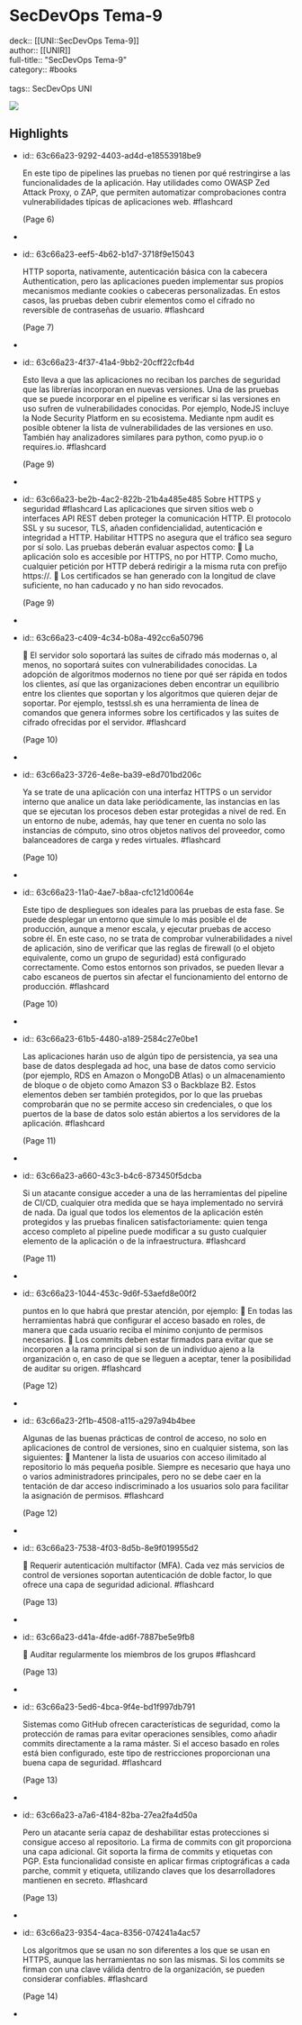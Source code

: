 # SecDevOps Tema-9

deck:: [[UNI::SecDevOps Tema-9]]\
author:: [[UNIR]]\
full-title:: "SecDevOps Tema-9"\
category:: #books\
\
tags:: SecDevOps UNI  

![](https://readwise-assets.s3.amazonaws.com/media/uploaded_book_covers/profile_22942/b3141a2c-9a25-468c-b8b7-792f14c1e626.jpg)
## Highlights
- id:: 63c66a23-9292-4403-ad4d-e18553918be9
  
  En este tipo de pipelines las pruebas no tienen por qué restringirse a las funcionalidades de la aplicación. Hay utilidades como OWASP Zed Attack Proxy, o ZAP, que permiten automatizar comprobaciones contra vulnerabilidades típicas de aplicaciones web. #flashcard 
  
  
     (Page 6)
-
- id:: 63c66a23-eef5-4b62-b1d7-3718f9e15043
  
  HTTP soporta, nativamente, autenticación básica con la cabecera Authentication, pero las aplicaciones pueden implementar sus propios mecanismos mediante cookies o cabeceras personalizadas. En estos casos, las pruebas deben cubrir elementos como el cifrado no reversible de contraseñas de usuario. #flashcard 
  
  
     (Page 7)
-
- id:: 63c66a23-4f37-41a4-9bb2-20cff22cfb4d
  
  Esto lleva a que las aplicaciones no reciban los parches de seguridad que las librerías incorporan en nuevas versiones. Una de las pruebas que se puede incorporar en el pipeline es verificar si las versiones en uso sufren de vulnerabilidades conocidas. Por ejemplo, NodeJS incluye la Node Security Platform en su ecosistema. Mediante npm audit es posible obtener la lista de vulnerabilidades de las versiones en uso. También hay analizadores similares para python, como pyup.io o requires.io. #flashcard 
  
  
     (Page 9)
-
- id:: 63c66a23-be2b-4ac2-822b-21b4a485e485
   Sobre HTTPS y seguridad #flashcard 
    Las aplicaciones que sirven sitios web o interfaces API REST deben proteger la comunicación HTTP. El protocolo SSL y su sucesor, TLS, añaden confidencialidad, autenticación e integridad a HTTP. Habilitar HTTPS no asegura que el tráfico sea seguro por sí solo. Las pruebas deberán evaluar aspectos como:  La aplicación solo es accesible por HTTPS, no por HTTP. Como mucho, cualquier petición por HTTP deberá redirigir a la misma ruta con prefijo https://.  Los certificados se han generado con la longitud de clave suficiente, no han caducado y no han sido revocados.
  
     (Page 9)
-
- id:: 63c66a23-c409-4c34-b08a-492cc6a50796
  
   El servidor solo soportará las suites de cifrado más modernas o, al menos, no soportará suites con vulnerabilidades conocidas. La adopción de algoritmos modernos no tiene por qué ser rápida en todos los clientes, así que las organizaciones deben encontrar un equilibrio entre los clientes que soportan y los algoritmos que quieren dejar de soportar. Por ejemplo, testssl.sh es una herramienta de línea de comandos que genera informes sobre los certificados y las suites de cifrado ofrecidas por el servidor. #flashcard 
  
  
     (Page 10)
-
- id:: 63c66a23-3726-4e8e-ba39-e8d701bd206c
  
  Ya se trate de una aplicación con una interfaz HTTPS o un servidor interno que analice un data lake periódicamente, las instancias en las que se ejecutan los procesos deben estar protegidas a nivel de red. En un entorno de nube, además, hay que tener en cuenta no solo las instancias de cómputo, sino otros objetos nativos del proveedor, como balanceadores de carga y redes virtuales. #flashcard 
  
  
     (Page 10)
-
- id:: 63c66a23-11a0-4ae7-b8aa-cfc121d0064e
  
  Este tipo de despliegues son ideales para las pruebas de esta fase. Se puede desplegar un entorno que simule lo más posible el de producción, aunque a menor escala, y ejecutar pruebas de acceso sobre él. En este caso, no se trata de comprobar vulnerabilidades a nivel de aplicación, sino de verificar que las reglas de firewall (o el objeto equivalente, como un grupo de seguridad) está configurado correctamente. Como estos entornos son privados, se pueden llevar a cabo escaneos de puertos sin afectar el funcionamiento del entorno de producción. #flashcard 
  
  
     (Page 10)
-
- id:: 63c66a23-61b5-4480-a189-2584c27e0be1
  
  Las aplicaciones harán uso de algún tipo de persistencia, ya sea una base de datos desplegada ad hoc, una base de datos como servicio (por ejemplo, RDS en Amazon o MongoDB Atlas) o un almacenamiento de bloque o de objeto como Amazon S3 o Backblaze B2. Estos elementos deben ser también protegidos, por lo que las pruebas comprobarán que no se permite acceso sin credenciales, o que los puertos de la base de datos solo están abiertos a los servidores de la aplicación. #flashcard 
  
  
     (Page 11)
-
- id:: 63c66a23-a660-43c3-b4c6-873450f5dcba
  
  Si un atacante consigue acceder a una de las herramientas del pipeline de CI/CD, cualquier otra medida que se haya implementado no servirá de nada. Da igual que todos los elementos de la aplicación estén protegidos y las pruebas finalicen satisfactoriamente: quien tenga acceso completo al pipeline puede modificar a su gusto cualquier elemento de la aplicación o de la infraestructura. #flashcard 
  
  
     (Page 11)
-
- id:: 63c66a23-1044-453c-9d6f-53aefd8e00f2
  
  puntos en lo que habrá que prestar atención, por ejemplo:  En todas las herramientas habrá que configurar el acceso basado en roles, de manera que cada usuario reciba el mínimo conjunto de permisos necesarios.  Los commits deben estar firmados para evitar que se incorporen a la rama principal si son de un individuo ajeno a la organización o, en caso de que se lleguen a aceptar, tener la posibilidad de auditar su origen. #flashcard 
  
  
     (Page 12)
-
- id:: 63c66a23-2f1b-4508-a115-a297a94b4bee
  
  Algunas de las buenas prácticas de control de acceso, no solo en aplicaciones de control de versiones, sino en cualquier sistema, son las siguientes:  Mantener la lista de usuarios con acceso ilimitado al repositorio lo más pequeña posible. Siempre es necesario que haya uno o varios administradores principales, pero no se debe caer en la tentación de dar acceso indiscriminado a los usuarios solo para facilitar la asignación de permisos. #flashcard 
  
  
     (Page 12)
-
- id:: 63c66a23-7538-4f03-8d5b-8e9f019955d2
  
   Requerir autenticación multifactor (MFA). Cada vez más servicios de control de versiones soportan autenticación de doble factor, lo que ofrece una capa de seguridad adicional. #flashcard 
  
  
     (Page 13)
-
- id:: 63c66a23-d41a-4fde-ad6f-7887be5e9fb8
  
   Auditar regularmente los miembros de los grupos #flashcard 
  
  
     (Page 13)
-
- id:: 63c66a23-5ed6-4bca-9f4e-bd1f997db791
  
  Sistemas como GitHub ofrecen características de seguridad, como la protección de ramas para evitar operaciones sensibles, como añadir commits directamente a la rama máster. Si el acceso basado en roles está bien configurado, este tipo de restricciones proporcionan una buena capa de seguridad. #flashcard 
  
  
     (Page 13)
-
- id:: 63c66a23-a7a6-4184-82ba-27ea2fa4d50a
  
  Pero un atacante sería capaz de deshabilitar estas protecciones si consigue acceso al repositorio. La firma de commits con git proporciona una capa adicional. Git soporta la firma de commits y etiquetas con PGP. Esta funcionalidad consiste en aplicar firmas criptográficas a cada parche, commit y etiqueta, utilizando claves que los desarrolladores mantienen en secreto. #flashcard 
  
  
     (Page 13)
-
- id:: 63c66a23-9354-4aca-8356-074241a4ac57
  
  Los algoritmos que se usan no son diferentes a los que se usan en HTTPS, aunque las herramientas no son las mismas. Si los commits se firman con una clave válida dentro de la organización, se pueden considerar confiables. #flashcard 
  
  
     (Page 14)
-